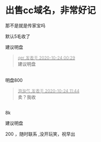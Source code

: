 # 出售cc域名，非常好记


那不是就是传家宝吗

默认5毛收了

建议明盘

<div class="quote"><blockquote><font size="2"><a href="https://www.hostloc.com/forum.php?mod=redirect&amp;goto=findpost&amp;pid=9344041&amp;ptid=757825" target="_blank"><font color="#999999">qer 发表于 2020-10-24 00:29</font></a></font><br />
建议明盘</blockquote></div><br />
明盘800

<div class="quote"><blockquote><font size="2"><a href="https://www.hostloc.com/forum.php?mod=redirect&amp;goto=findpost&amp;pid=9345075&amp;ptid=757825" target="_blank"><font color="#999999">游淘气 发表于 2020-10-24 11:44</font></a></font><br />
卖？我收</blockquote></div><br />
8k

建议明盘

200 ，随时联系 ,没开玩笑，祝早出

